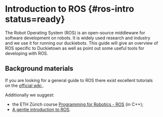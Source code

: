 # Introduction to ROS {#ros-intro status=ready}


The Robot Operating System (ROS) is an open-source middleware for software development on robots. It is widely used
 research and industry and we use it for running our duckiebots. This guide will give an overview of ROS specific to
  Duckietown as well as point out some useful tools for developing
 with ROS. 
 
## Background materials

 If you are looking for a general guide to ROS there exist excellent tutorials on the [official wiki
 ](http://wiki.ros.org/).

Additionally we suggest:
 
* the ETH Zürich course [Programming for Robotics - ROS][course] (in C++);
* [A gentle introduction to ROS](https://cse.sc.edu/~jokane/agitr/).


[course]: http://www.rsl.ethz.ch/education-students/lectures/ros.html 
